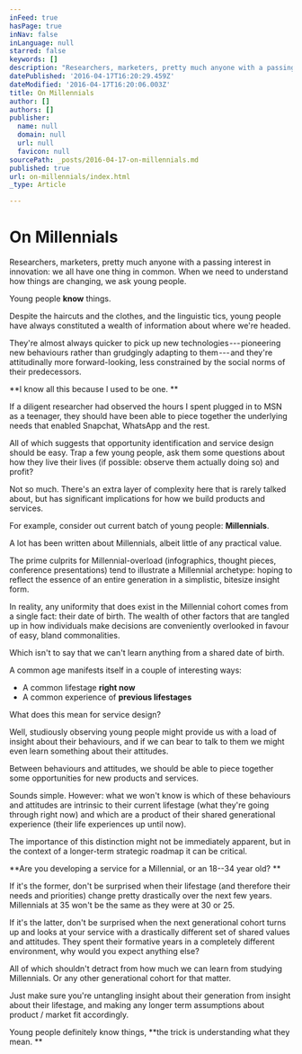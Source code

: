 ```yaml
---
inFeed: true
hasPage: true
inNav: false
inLanguage: null
starred: false
keywords: []
description: "Researchers, marketers, pretty much anyone with a passing interest in innovation: we all have one thing in common.\_When we need to understand how things are changing, we ask young people.\_\n"
datePublished: '2016-04-17T16:20:29.459Z'
dateModified: '2016-04-17T16:20:06.003Z'
title: On Millennials
author: []
authors: []
publisher:
  name: null
  domain: null
  url: null
  favicon: null
sourcePath: _posts/2016-04-17-on-millennials.md
published: true
url: on-millennials/index.html
_type: Article

---
```

# On Millennials

Researchers, marketers, pretty much anyone with a passing interest in innovation: we all have one thing in common. When we need to understand how things are changing, we ask young people. 

Young people **know** things. 

Despite the haircuts and the clothes, and the linguistic tics, young people have always constituted a wealth of information about where we're headed. 

They're almost always quicker to pick up new technologies --- pioneering new behaviours rather than grudgingly adapting to them --- and they're attitudinally more forward-looking, less constrained by the social norms of their predecessors. 

**I know all this because I used to be one. 
**

If a diligent researcher had observed the hours I spent plugged in to MSN as a teenager, they should have been able to piece together the underlying needs that enabled Snapchat, WhatsApp and the rest. 

All of which suggests that opportunity identification and service design should be easy. Trap a few young people, ask them some questions about how they live their lives (if possible: observe them actually doing so) and profit?

Not so much. There's an extra layer of complexity here that is rarely talked about, but has significant implications for how we build products and services.

For example, consider out current batch of young people: **Millennials**.

A lot has been written about Millennials, albeit little of any practical value.

The prime culprits for Millennial-overload (infographics, thought pieces, conference presentations) tend to illustrate a Millennial archetype: hoping to reflect the essence of an entire generation in a simplistic, bitesize insight form. 

In reality, any uniformity that does exist in the Millennial cohort comes from a single fact: their date of birth. The wealth of other factors that are tangled up in how individuals make decisions are conveniently overlooked in favour of easy, bland commonalities.

Which isn't to say that we can't learn anything from a shared date of birth.

A common age manifests itself in a couple of interesting ways:

* A common lifestage **right now**
* A common experience of **previous lifestages**

What does this mean for service design? 

Well, studiously observing young people might provide us with a load of insight about their behaviours, and if we can bear to talk to them we might even learn something about their attitudes. 

Between behaviours and attitudes, we should be able to piece together some opportunities for new products and services. 

Sounds simple. However: what we won't know is which of these behaviours and attitudes are intrinsic to their current lifestage (what they're going through right now) and which are a product of their shared generational experience (their life experiences up until now). 

The importance of this distinction might not be immediately apparent, but in the context of a longer-term strategic roadmap it can be critical.

**Are you developing a service for a Millennial, or an 18--34 year old? **

If it's the former, don't be surprised when their lifestage (and therefore their needs and priorities) change pretty drastically over the next few years. Millennials at 35 won't be the same as they were at 30 or 25\.

If it's the latter, don't be surprised when the next generational cohort turns up and looks at your service with a drastically different set of shared values and attitudes. They spent their formative years in a completely different environment, why would you expect anything else?

All of which shouldn't detract from how much we can learn from studying Millennials. Or any other generational cohort for that matter.

Just make sure you're untangling insight about their generation from insight about their lifestage, and making any longer term assumptions about product / market fit accordingly. 

Young people definitely know things, **the trick is understanding what they mean. **